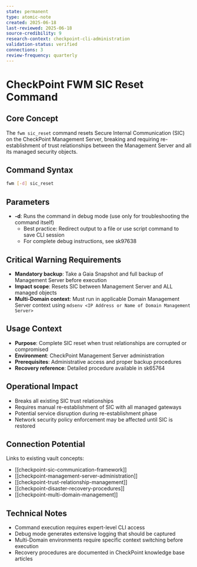 ```yaml
---
state: permanent
type: atomic-note
created: 2025-06-18
last-reviewed: 2025-06-18
source-credibility: 9
research-context: checkpoint-cli-administration
validation-status: verified
connections: 3
review-frequency: quarterly
---
```


# CheckPoint FWM SIC Reset Command

## Core Concept
The `fwm sic_reset` command resets Secure Internal Communication (SIC) on the CheckPoint Management Server, breaking and requiring re-establishment of trust relationships between the Management Server and all its managed security objects.

## Command Syntax
```bash
fwm [-d] sic_reset
```

## Parameters
- **-d**: Runs the command in debug mode (use only for troubleshooting the command itself)
  - Best practice: Redirect output to a file or use script command to save CLI session
  - For complete debug instructions, see sk97638

## Critical Warning Requirements
- **Mandatory backup**: Take a Gaia Snapshot and full backup of Management Server before execution
- **Impact scope**: Resets SIC between Management Server and ALL managed objects
- **Multi-Domain context**: Must run in applicable Domain Management Server context using `mdsenv <IP Address or Name of Domain Management Server>`

## Usage Context
- **Purpose**: Complete SIC reset when trust relationships are corrupted or compromised
- **Environment**: CheckPoint Management Server administration
- **Prerequisites**: Administrative access and proper backup procedures
- **Recovery reference**: Detailed procedure available in sk65764

## Operational Impact
- Breaks all existing SIC trust relationships
- Requires manual re-establishment of SIC with all managed gateways
- Potential service disruption during re-establishment phase
- Network security policy enforcement may be affected until SIC is restored

## Connection Potential
Links to existing vault concepts:
- [[checkpoint-sic-communication-framework]]
- [[checkpoint-management-server-administration]]
- [[checkpoint-trust-relationship-management]]
- [[checkpoint-disaster-recovery-procedures]]
- [[checkpoint-multi-domain-management]]

## Technical Notes
- Command execution requires expert-level CLI access
- Debug mode generates extensive logging that should be captured
- Multi-Domain environments require specific context switching before execution
- Recovery procedures are documented in CheckPoint knowledge base articles